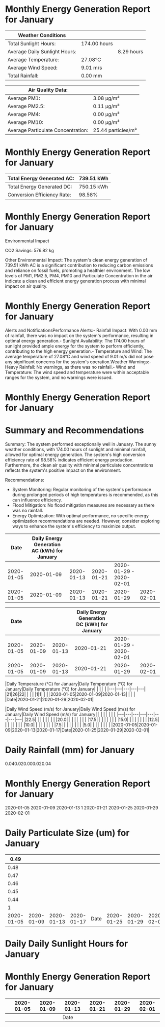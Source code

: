 # Monthly Energy Generation Report for January

|Weather Conditions| | |
|---|---|---|
|Total Sunlight Hours:|174.00 hours| |
|Average Daily Sunlight Hours:| |8.29 hours|
|Average Temperature:|27.08°C| |
|Average Wind Speed:|9.01 m/s| |
|Total Rainfall:|0.00 mm| |

|Air Quality Data:| |
|---|---|
|Average PM1:|3.08 μg/m³|
|Average PM2.5:|0.11 μg/m³|
|Average PM4:|0.00 μg/m³|
|Average PM10:|0.00 μg/m³|
|Average Particulate Concentration:|25.44 particles/m³|

# Monthly Energy Generation Report for January

|Total Energy Generated AC:|739.51 kWh|
|---|---|
|Total Energy Generated DC:|750.15 kWh|
|Conversion Efficiency Rate:|98.58%|

# Monthly Energy Generation Report for January

Environmental Impact

CO2 Savings:
576.82 kg

Other Environmental Impact: The system's clean energy generation of 739.51 kWh AC is a significant contribution to reducing carbon emissions and reliance on fossil fuels, promoting a healthier environment. The low levels of PM1, PM2.5, PM4, PM10 and Particulate Concentration in the air indicate a clean and efficient energy generation process with minimal impact on air quality.

# Monthly Energy Generation Report for January

Alerts and NotificationsPerformance Alerts:- Rainfall Impact: With 0.00 mm of rainfall, there was no impact on the system's performance, resulting in optimal energy generation.- Sunlight Availability: The 174.00 hours of sunlight provided ample energy for the system to perform efficiently, contributing to the high energy generation.- Temperature and Wind: The average temperature of 27.08°C and wind speed of 9.01 m/s did not pose any significant concerns for the system's operation.Weather Warnings:- Heavy Rainfall: No warnings, as there was no rainfall.- Wind and Temperature: The wind speed and temperature were within acceptable ranges for the system, and no warnings were issued.

# Monthly Energy Generation Report for January

# Summary and Recommendations

Summary: The system performed exceptionally well in January. The sunny weather conditions, with 174.00 hours of sunlight and minimal rainfall, allowed for optimal energy generation. The system's high conversion efficiency rate of 98.58% indicates efficient energy production. Furthermore, the clean air quality with minimal particulate concentrations reflects the system's positive impact on the environment.

Recommendations:

- System Monitoring: Regular monitoring of the system's performance during prolonged periods of high temperatures is recommended, as this can influence efficiency.
- Flood Mitigation: No flood mitigation measures are necessary as there was no rainfall.
- Energy Optimization: With optimal performance, no specific energy optimization recommendations are needed. However, consider exploring ways to enhance the system's efficiency to maximize output.

|Date|Daily Energy Generation AC (kWh) for January| | | | |
|---|---|---|---|---|---|
|2020-01-05|2020-01-09|2020-01-13|2020-01-21|2020-01-29 - 2020-02-01| |
|2020-01-05|2020-01-09|2020-01-13|2020-01-21|2020-01-29|2020-02-01|

|Date| | |Daily Energy Generation DC (kWh) for January| | |
|---|---|---|---|---|---|
|2020-01-05|2020-01-09|2020-01-13|2020-01-21|2020-01-29 - 2020-02-01| |
|2020-01-05|2020-01-09|2020-01-13|2020-01-21|2020-01-29|2020-02-01|

|Daily Temperature (°C) for January|Daily Temperature (°C) for January|Daily Temperature (°C) for January| | | | |
|---|---|---|---|---|
|21|26|22| | |
| |1|1| | |
|2020-01-05|2020-01-09|2020-01-13| | |
| |Date|2020-01-21|2020-01-29|2020-02-01|

|Daily Wind Speed (m/s) for January|Daily Wind Speed (m/s) for January|Daily Wind Speed (m/s) for January| | | | | | | |
|---|---|---|---|---|---|---|---|
|22.5| | | | | | | |
|20.0| | | | | | | |
|17.5| | | | | | | |
|15.0| | | | | | | |
|12.5| | | | | | | |
|10.0| | | | | | | |
|7.5| | | | | | | |
|5.0| | | | | | | |
|2020-01-05|2020-01-09|2020-01-13|2020-01-17|Date|2020-01-25|2020-01-29|2020-02-01|

# Daily Rainfall (mm) for January

0.040.020.000.020.04

# Monthly Energy Generation Report for January

2020-01-05
2020-01-09
2020-01-13
1
2020-01-21
2020-01-25
2020-01-29
2020-02-01

# Daily Particulate Size (um) for January

|0.49| | | | | | | |
|---|---|---|---|---|---|---|---|
|0.48| | | | | | | |
|0.47| | | | | | | |
|0.46| | | | | | | |
|0.45| | | | | | | |
|0.44| | | | | | | |
|1| | | | | | | |
|2020-01-05|2020-01-09|2020-01-13|2020-01-17|Date|2020-01-25|2020-01-29|2020-02-01|

# Daily Daily Sunlight Hours for January

# Monthly Energy Generation Report for January

| |2020-01-05|2020-01-09|2020-01-13|2020-01-21|2020-01-29|2020-02-01|
|---|---|---|---|---|---|---|
| | | |Date| | | |